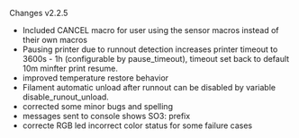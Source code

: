 Changes v2.2.5

- Included CANCEL macro for user using the sensor macros instead of their own macros
- Pausing printer due to runnout detection increases printer timeout to 3600s - 1h (configurable by pause_timeout), timeout set back to default 10m minfter print resume.
- improved temperature restore behavior
- Filament automatic unload after runnout can be disabled by variable disable_runout_unload.
- corrected some minor bugs and spelling
- messages sent to console shows SO3: prefix
- correcte RGB led incorrect color status for some failure cases
